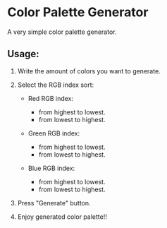 # Color Palette Generator

A very simple color palette generator. 

## Usage:

1. Write the amount of colors you want to generate.
   
2. Select the RGB index sort:
   
   * Red RGB index:
       - from highest to lowest.
       - from lowest to highest.
         
   * Green RGB index:
       - from highest to lowest.
       - from lowest to highest.
         
   * Blue RGB index:
        - from highest to lowest.
       - from lowest to highest.

3. Press "Generate" button.

4. Enjoy generated color palette!!
